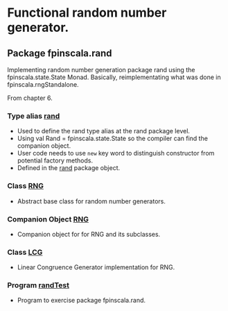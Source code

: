 # Functional random number generator.

## Package fpinscala.rand

Implementing random number generation package rand
using the fpinscala.state.State Monad.  Basically,
reimplementating what was done in fpinscala.rngStandalone.

From chapter 6.

### Type alias [rand](https://github.com/grscheller/scheller-linux-archive/blob/master/fpinscala/src/main/scala/fpinscala/state/rand/package.scala#L18-L19)
* Used to define the rand type alias at the rand package level.
* Using val Rand = fpinscala.state.State so the compiler can find the companion object.
* User code needs to use `new` key word to distinguish constructor from potential factory methods.
* Defined in the [rand](package.scala) package object.

### Class [RNG](https://github.com/grscheller/scheller-linux-archive/blob/master/fpinscala/src/main/scala/fpinscala/state/rand/RNG.scala#L12-L17)
* Abstract base class for random number generators.

### Companion Object [RNG](https://github.com/grscheller/scheller-linux-archive/blob/master/fpinscala/src/main/scala/fpinscala/state/rand/RNG.scala#L19-L101)
* Companion object for for RNG and its subclasses.

### Class [LCG](https://github.com/grscheller/scheller-linux-archive/blob/master/fpinscala/src/main/scala/fpinscala/state/rand/RNG.scala#L103-L143)
* Linear Congruence Generator implementation for RNG.

### Program [randTest](randTest.scala)
* Program to exercise package fpinscala.rand.
